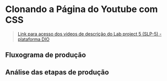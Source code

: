 # Clonando a Página do Youtube com CSS

> [Link para acesso dos videos de descrição do Lab project 5 (SLP-5) - plataforma DIO](https://web.dio.me/project/clonando-a-pagina-do-youtube-com-css/learning/86b79119-f696-4127-b1ae-298979400858)

## Fluxograma de produção

## Análise das etapas de produção



